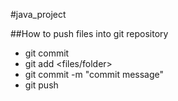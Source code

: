 #java_project

##How to push files into git repository

- git commit
- git add <files/folder>
- git commit -m "commit message"
- git push
